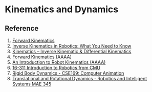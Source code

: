 # Kinematics and Dynamics




## Reference
1. [Forward Kinematics](https://www.rosroboticslearning.com/forward-kinematics)
2. [Inverse Kinematics in Robotics: What You Need to Know](https://robodk.com/blog/inverse-kinematics-in-robotics-what-you-need-to-know/)
3. [Kinematics – Inverse Kinematic & Differential Kinematics](https://globex.coe.pku.edu.cn/file/upload/201807/05/2023027818.pdf)
4. [Forward Kinematics (AAAA)](https://robotics-explained.com/forwardkinematics)
5. [An Introduction to Robot Kinematics (AAAA)](https://www.cs.cmu.edu/afs/cs.cmu.edu/academic/class/16311/www/current/lecture/Kinematics_final.pdf)
6. [16-311 Introduction to Robotics from CMU](https://www.cs.cmu.edu/afs/cs.cmu.edu/academic/class/16311/www/current/lecture/)
7. [Rigid Body Dynamics - CSE169: Computer Animation](https://cseweb.ucsd.edu/classes/sp16/cse169-a/slides/CSE169_16.pdf)
8. [Translational and Rotational
Dynamics - Robotics and Intelligent Systems MAE 345](http://www.stengel.mycpanel.princeton.edu/MAE345Lecture3.pdf)
